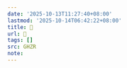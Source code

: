 ```yaml
---
date: '2025-10-13T11:27:40+08:00'
lastmod: '2025-10-14T06:42:22+08:00'
title: 󰙊
url: 󰙊
tags: []
src: GHZR
note:
---
```

